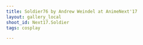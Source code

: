 ```yaml
---
title: Soldier76 by Andrew Weindel at AnimeNext'17
layout: gallery_local
shoot_id: Next17.Soldier
tags: cosplay

---
```


